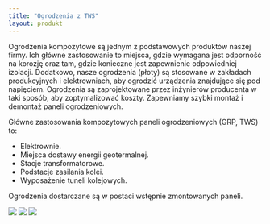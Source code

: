 ```yaml
---
title: "Ogrodzenia z TWS"
layout: produkt
---
```


Ogrodzenia kompozytowe są jednym z podstawowych produktów naszej firmy. Ich główne zastosowanie to miejsca, gdzie wymagana jest odporność na korozję oraz tam, gdzie konieczne jest zapewnienie odpowiedniej izolacji. Dodatkowo, nasze ogrodzenia (płoty) są stosowane w zakładach produkcyjnych i elektrowniach, aby ogrodzić urządzenia znajdujące się pod napięciem. Ogrodzenia są zaprojektowane przez inżynierów producenta w taki sposób, aby zoptymalizować koszty. Zapewniamy szybki montaż i demontaż paneli ogrodzeniowych.

Główne zastosowania kompozytowych paneli ogrodzeniowych (GRP, TWS) to:
- Elektrownie.
- Miejsca dostawy energii geotermalnej.
- Stacje transformatorowe.
- Podstacje zasilania kolei.
- Wyposażenie tuneli kolejowych.

Ogrodzenia dostarczane są w postaci wstępnie zmontowanych paneli.

<img src="https://andreas-biz-pl.s3-eu-west-1.amazonaws.com/images/ogrodzenia1.jpg" />
<img src="https://andreas-biz-pl.s3-eu-west-1.amazonaws.com/images/ogrodzenia2.jpg" />
<img src="https://andreas-biz-pl.s3-eu-west-1.amazonaws.com/images/ogrodzenia3.jpg" />
